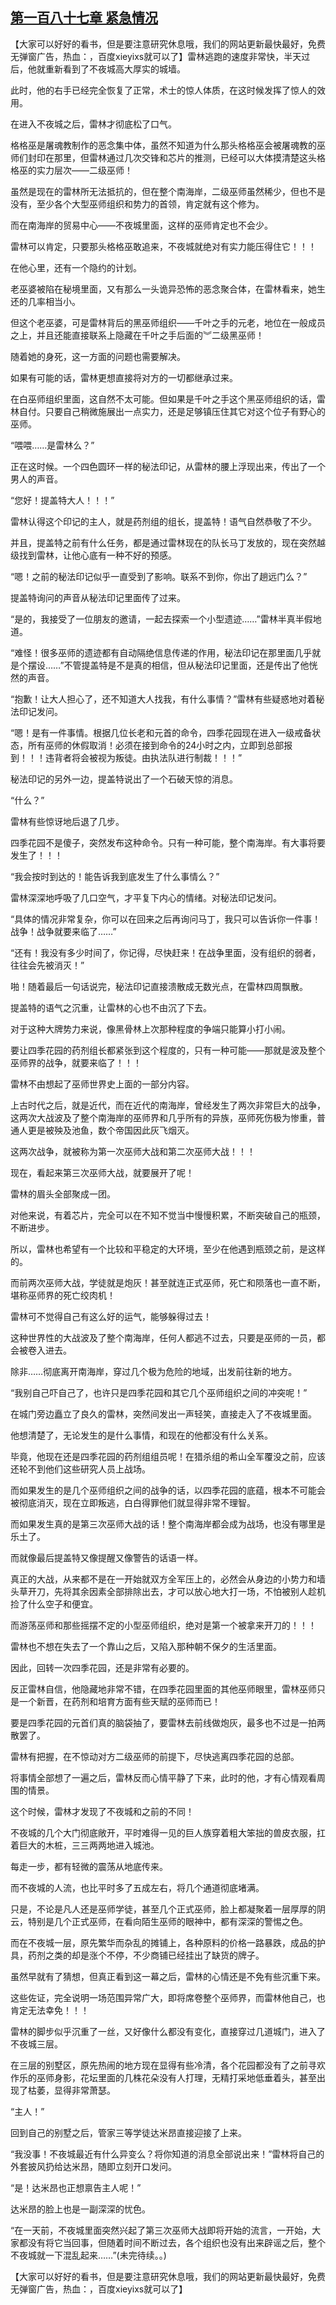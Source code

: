 ## [第一百八十七章 紧急情况](https://www.xxbiquge.com/11_11222/8808524.html)


  【大家可以好好的看书，但是要注意研究休息哦，我们的网站更新最快最好，免费无弹窗广告，热血：，百度xieyixs就可以了】雷林逃跑的速度非常快，半天过后，他就重新看到了不夜城高大厚实的城墙。

  此时，他的右手已经完全恢复了正常，术士的惊人体质，在这时候发挥了惊人的效用。

  在进入不夜城之后，雷林才彻底松了口气。

  格格巫是屠魂教制作的恶念集中体，虽然不知道为什么那头格格巫会被屠魂教的巫师们封印在那里，但雷林通过几次交锋和芯片的推测，已经可以大体摸清楚这头格格巫的实力层次——二级巫师！

  虽然是现在的雷林所无法抵抗的，但在整个南海岸，二级巫师虽然稀少，但也不是没有，至少各个大型巫师组织和势力的首领，肯定就有这个修为。

  而在南海岸的贸易中心——不夜城里面，这样的巫师肯定也不会少。

  雷林可以肯定，只要那头格格巫敢追来，不夜城就绝对有实力能压得住它！！！

  在他心里，还有一个隐约的计划。

  老巫婆被陷在秘境里面，又有那么一头诡异恐怖的恶念聚合体，在雷林看来，她生还的几率相当小。

  但这个老巫婆，可是雷林背后的黑巫师组织——千叶之手的元老，地位在一般成员之上，并且还能直接联系上隐藏在千叶之手后面的︾二级黑巫师！

  随着她的身死，这一方面的问题也需要解决。

  如果有可能的话，雷林更想直接将对方的一切都继承过来。

  在白巫师组织里面，这自然不太可能。但如果是千叶之手这个黑巫师组织的话，雷林自付。只要自己稍微施展出一点实力，还是足够镇压住其它对这个位子有野心的巫师。

  “喂喂……是雷林么？”

  正在这时候。一个四色圆环一样的秘法印记，从雷林的腰上浮现出来，传出了一个男人的声音。

  “您好！提盖特大人！！！”

  雷林认得这个印记的主人，就是药剂组的组长，提盖特！语气自然恭敬了不少。

  并且，提盖特之前有什么任务，都是通过雷林现在的队长马丁发放的，现在突然越级找到雷林，让他心底有一种不好的预感。

  “嗯！之前的秘法印记似乎一直受到了影响。联系不到你，你出了趟远门么？”

  提盖特询问的声音从秘法印记里面传了过来。

  “是的，我接受了一位朋友的邀请，一起去探索一个小型遗迹……”雷林半真半假地道。

  “难怪！很多巫师的遗迹都有自动隔绝信息传递的作用，秘法印记在那里面几乎就是个摆设……”不管提盖特是不是真的相信，但从秘法印记里面，还是传出了他恍然的声音。

  “抱歉！让大人担心了，还不知道大人找我，有什么事情？”雷林有些疑惑地对着秘法印记发问。

  “嗯！是有一件事情。根据几位长老和元首的命令，四季花园现在进入一级戒备状态，所有巫师的休假取消！必须在接到命令的24小时之内，立即到总部报到！！！违背者将会被视为叛徒。由执法队进行制裁！！！”

  秘法印记的另外一边，提盖特说出了一个石破天惊的消息。

  “什么？”

  雷林有些惊讶地后退了几步。

  四季花园不是傻子，突然发布这种命令。只有一种可能，整个南海岸。有大事将要发生了！！！

  “我会按时到达的！能告诉我到底发生了什么事情么？”

  雷林深深地呼吸了几口空气，才平复下内心的情绪。对秘法印记发问。

  “具体的情况非常复杂，你可以在回来之后再询问马丁，我只可以告诉你一件事！战争！战争就要来临了……”

  “还有！我没有多少时间了，你记得，尽快赶来！在战争里面，没有组织的弱者，往往会先被消灭！”

  啪！随着最后一句话说完，秘法印记直接溃散成无数光点，在雷林四周飘散。

  提盖特的语气之沉重，让雷林的心也不由沉了下去。

  对于这种大牌势力来说，像黑骨林上次那种程度的争端只能算小打小闹。

  要让四季花园的药剂组长都紧张到这个程度的，只有一种可能——那就是波及整个巫师界的战争，就要来临了！！！

  雷林不由想起了巫师世界史上面的一部分内容。

  上古时代之后，就是近代，而在近代的南海岸，曾经发生了两次非常巨大的战争，这两次大战波及了整个南海岸的巫师界和几乎所有的异族，巫师死伤极为惨重，普通人更是被殃及池鱼，数个帝国因此灰飞烟灭。

  这两次战争，就被称为第一次巫师大战和第二次巫师大战！！！

  现在，看起来第三次巫师大战，就要展开了呢！

  雷林的眉头全部聚成一团。

  对他来说，有着芯片，完全可以在不知不觉当中慢慢积累，不断突破自己的瓶颈，不断进步。

  所以，雷林也希望有一个比较和平稳定的大环境，至少在他遇到瓶颈之前，是这样的。

  而前两次巫师大战，学徒就是炮灰！甚至就连正式巫师，死亡和陨落也一直不断，堪称巫师界的死亡绞肉机！

  雷林可不觉得自己有这么好的运气，能够躲得过去！

  这种世界性的大战波及了整个南海岸，任何人都逃不过去，只要是巫师的一员，都会被卷入进去。

  除非……彻底离开南海岸，穿过几个极为危险的地域，出发前往新的地方。

  “我别自己吓自己了，也许只是四季花园和其它几个巫师组织之间的冲突呢！”

  在城门旁边矗立了良久的雷林，突然间发出一声轻笑，直接走入了不夜城里面。

  他想清楚了，无论发生的是什么事情，和现在的他都没有什么关系。

  毕竟，他现在还是四季花园的药剂组组员呢！在猎杀组的希山全军覆没之前，应该还轮不到他们这些研究人员上战场。

  而如果发生的是几个巫师组织之间的战争的话，以四季花园的底蕴，根本不可能会被彻底消灭，现在立即叛逃，白白得罪他们就显得非常不理智。

  而如果发生真的是第三次巫师大战的话！整个南海岸都会成为战场，也没有哪里是乐土了。

  而就像最后提盖特又像提醒又像警告的话语一样。

  真正的大战，从来都不是在一开始就双方全军压上的，必然会从身边的小势力和墙头草开刀，先将其余因素全部排除出去，才可以放心地大打一场，不怕被别人趁机捡了什么空子和便宜。

  而游荡巫师和那些摇摆不定的小型巫师组织，绝对是第一个被拿来开刀的！！！

  雷林也不想在失去了一个靠山之后，又陷入那种朝不保夕的生活里面。

  因此，回转一次四季花园，还是非常有必要的。

  反正雷林自信，他隐藏地非常不错，在四季花园里面的其他巫师眼里，雷林巫师只是一个新晋，在药剂和培育方面有些天赋的巫师而已！

  要是四季花园的元首们真的脑袋抽了，要雷林去前线做炮灰，最多也不过是一拍两散罢了。

  雷林有把握，在不惊动对方二级巫师的前提下，尽快逃离四季花园的总部。

  将事情全部想了一遍之后，雷林反而心情平静了下来，此时的他，才有心情观看周围的情景。

  这个时候，雷林才发现了不夜城和之前的不同！

  不夜城的几个大门彻底敞开，平时难得一见的巨人族穿着粗大笨拙的兽皮衣服，扛着巨大的木桩，三三两两地进入城池。

  每走一步，都有轻微的震荡从地底传来。

  而不夜城的人流，也比平时多了五成左右，将几个通道彻底堵满。

  只是，不论是凡人还是巫师学徒，甚至几个正式巫师，脸上都凝聚着一层厚厚的阴云，特别是几个正式巫师，在看向陌生巫师的眼神中，都有深深的警惕之色。

  而在不夜城一层，原先繁华而杂乱的摊铺上，各种原料的价格一路暴跌，成品的护具，药剂之类的却是涨个不停，不少商铺已经挂出了缺货的牌子。

  虽然早就有了猜想，但真正看到这一幕之后，雷林的心情还是不免有些沉重下来。

  这些佐证，完全说明一场范围异常广大，即将席卷整个巫师界，而雷林他自己，也肯定无法幸免！！！

  雷林的脚步似乎沉重了一丝，又好像什么都没有变化，直接穿过几道城门，进入了不夜城三层。

  在三层的别墅区，原先热闹的地方现在显得有些冷清，各个花园都没有了之前寻欢作乐的巫师身影，花坛里面的几株花朵没有人打理，无精打采地低垂着头，甚至出现了枯萎，显得非常萧瑟。

  “主人！”

  回到自己的别墅之后，管家三等学徒达米昂直接迎接了上来。

  “我没事！不夜城最近有什么异变么？将你知道的消息全部说出来！”雷林将自己的外套披风扔给达米昂，随即立刻开口发问。

  “是！达米昂也正想禀告主人呢！”

  达米昂的脸上也是一副深深的忧色。

  “在一天前，不夜城里面突然兴起了第三次巫师大战即将开始的流言，一开始，大家都没有将它当回事，但随着时间不断过去，各个组织也没有出来辟谣之后，整个不夜城就一下混乱起来……”(未完待续。。)

  【大家可以好好的看书，但是要注意研究休息哦，我们的网站更新最快最好，免费无弹窗广告，热血：，百度xieyixs就可以了】
